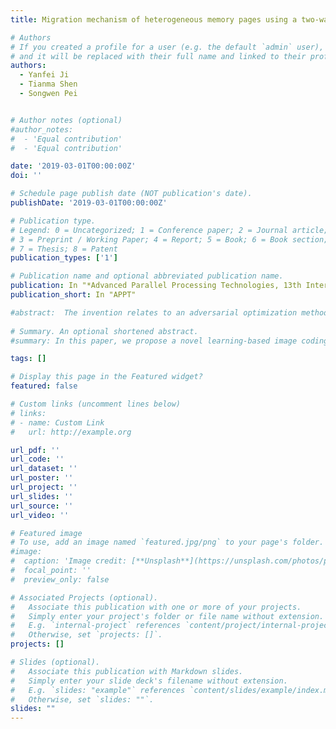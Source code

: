 ```yaml
---
title: Migration mechanism of heterogeneous memory pages using a two-way Hash chain list

# Authors
# If you created a profile for a user (e.g. the default `admin` user), write the username (folder name) here
# and it will be replaced with their full name and linked to their profile.
authors:
  - Yanfei Ji
  - Tianma Shen
  - Songwen Pei


# Author notes (optional)
#author_notes:
#  - 'Equal contribution'
#  - 'Equal contribution'

date: '2019-03-01T00:00:00Z'
doi: ''

# Schedule page publish date (NOT publication's date).
publishDate: '2019-03-01T00:00:00Z'

# Publication type.
# Legend: 0 = Uncategorized; 1 = Conference paper; 2 = Journal article;
# 3 = Preprint / Working Paper; 4 = Report; 5 = Book; 6 = Book section;
# 7 = Thesis; 8 = Patent
publication_types: ['1']

# Publication name and optional abbreviated publication name.
publication: In "*Advanced Parallel Processing Technologies, 13th International Symposium*"
publication_short: In "APPT"

#abstract:  The invention relates to an adversarial optimization method for the training process of generative adversarial network. According to the adversarial optimization method for the training process of generative adversarial network, the optimal transmission problem is transformed into solving the elliptic Monge-Ampere partial differential equation (MAPDE) in the generator G. To solve MAPDE of n (n>3) dimensions, the Neumann boundary conditions are improved and the discretization of MAPDE is extended to obtain the optimal mapping between a generator and a discriminator, which constitutes the adversarial network MAGAN. In the process of training the defence network, by overcoming the loss function of the optimal mapping, the defence network can obtain a maximum distance between the two measurements and obtain filtered security samples. The effective attack method of GANs is successfully established, with the precision improved by 5.3%. In addition, the MAGAN can be stably trained without adjusting hyper-parameters, so that the accuracy of target classification and recognition system for unmanned vehicle can be well improved.
  
# Summary. An optional shortened abstract.
#summary: In this paper, we propose a novel learning-based image coding system using transformer structures. Our context model codes latent representations in a channel-first order, followed by a 2D zigzag spatial order. Along with transformer structures, such context model more effectively extracts contextual information for better entropy coding. Further, we propose a transformer-based latent residual cross-attention prediction (LRCP) module to reduce the quantization error.  Compared to existing learned image compression approaches and traditional image compression methods, our proposed model achieved significantly better perceptual quality and RD performance. 

tags: []

# Display this page in the Featured widget?
featured: false

# Custom links (uncomment lines below)
# links:
# - name: Custom Link
#   url: http://example.org

url_pdf: ''
url_code: ''
url_dataset: ''
url_poster: ''
url_project: ''
url_slides: ''
url_source: ''
url_video: ''

# Featured image
# To use, add an image named `featured.jpg/png` to your page's folder.
#image:
#  caption: 'Image credit: [**Unsplash**](https://unsplash.com/photos/pLCdAaMFLTE)'
#  focal_point: ''
#  preview_only: false

# Associated Projects (optional).
#   Associate this publication with one or more of your projects.
#   Simply enter your project's folder or file name without extension.
#   E.g. `internal-project` references `content/project/internal-project/index.md`.
#   Otherwise, set `projects: []`.
projects: []

# Slides (optional).
#   Associate this publication with Markdown slides.
#   Simply enter your slide deck's filename without extension.
#   E.g. `slides: "example"` references `content/slides/example/index.md`.
#   Otherwise, set `slides: ""`.
slides: ""
---
```


